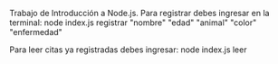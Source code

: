 Trabajo de Introducción a Node.js.
Para registrar debes ingresar en la terminal: node index.js registrar "nombre" "edad" "animal" "color" "enfermedad"

Para leer citas ya registradas debes ingresar: node index.js leer
